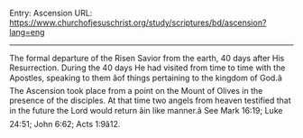 Entry: Ascension
URL: https://www.churchofjesuschrist.org/study/scriptures/bd/ascension?lang=eng

---

The formal departure of the Risen Savior from the earth, 40 days after His Resurrection. During the 40 days He had visited from time to time with the Apostles, speaking to them âof things pertaining to the kingdom of God.â The Ascension took place from a point on the Mount of Olives in the presence of the disciples. At that time two angels from heaven testified that in the future the Lord would return âin like manner.â See Mark 16:19; Luke 24:51; John 6:62; Acts 1:9â12.
